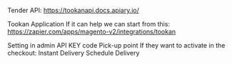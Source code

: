 Tender API:
https://tookanapi.docs.apiary.io/ 

Tookan Application
If it can help we can start from this:
https://zapier.com/apps/magento-v2/integrations/tookan

Setting in admin
API KEY code
Pick-up point 
If they want to activate in the checkout:
Instant Delivery 
Schedule Delivery 
